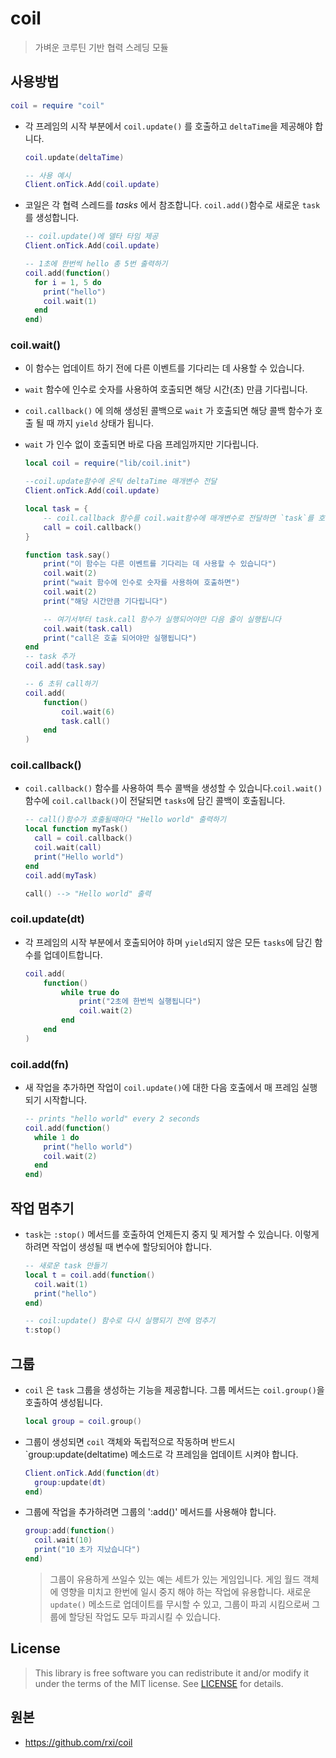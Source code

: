 # coil
>가벼운 코루틴 기반 협력 스레딩 모듈

## 사용방법
  ```lua
  coil = require "coil"
  ```
- 각 프레임의 시작 부분에서 `coil.update()` 를 호출하고 `deltaTime`을 제공해야 합니다.

  ```lua
  coil.update(deltaTime)
  ```

  ```lua
  -- 사용 예시
  Client.onTick.Add(coil.update)
  ```

- 코일은 각 협력 스레드를 *tasks* 에서 참조합니다. `coil.add()`함수로 새로운 `task`를 생성합니다.
  ```lua
  -- coil.update()에 델타 타임 제공
  Client.onTick.Add(coil.update)

  -- 1초에 한번씩 hello 총 5번 출력하기
  coil.add(function()
    for i = 1, 5 do
      print("hello")
      coil.wait(1)
    end
  end)
  ```

### coil.wait()

-  이 함수는 업데이트 하기 전에 다른 이벤트를 기다리는 데 사용할 수 있습니다.
- `wait` 함수에 인수로 숫자를 사용하여 호출되면 해당 시간(초) 만큼 기다립니다.
- `coil.callback()` 에 의해 생성된 콜백으로 `wait` 가 호출되면 해당 콜백 함수가 호출 될 때 까지 `yield` 상태가 됩니다.
- `wait` 가 인수 없이 호출되면 바로 다음 프레임까지만 기다립니다.

  ```lua
  local coil = require("lib/coil.init")

  --coil.update함수에 온틱 deltaTime 매개변수 전달
  Client.onTick.Add(coil.update)

  local task = {
      -- coil.callback 함수를 coil.wait함수에 매개변수로 전달하면 `task`를 호출합니다
      call = coil.callback()
  }

  function task.say()
      print("이 함수는 다른 이벤트를 기다리는 데 사용할 수 있습니다")
      coil.wait(2)
      print("wait 함수에 인수로 숫자를 사용하여 호출하면")
      coil.wait(2)
      print("해당 시간만큼 기다립니다")

      -- 여기서부터 task.call 함수가 실행되어야만 다음 줄이 실행됩니다
      coil.wait(task.call)
      print("call은 호출 되어야만 실행됩니다")
  end
  -- task 추가
  coil.add(task.say)

  -- 6 초뒤 call하기
  coil.add(
      function()
          coil.wait(6)
          task.call()
      end
  )
  ```

### coil.callback()
  
  - `coil.callback()` 함수를 사용하여 특수 콜백을 생성할 수 있습니다.`coil.wait()` 함수에 `coil.callback()`이 전달되면 `tasks`에 담긴 콜백이 호출됩니다.

    ```lua
    -- call()함수가 호출될때마다 "Hello world" 출력하기
    local function myTask()
      call = coil.callback()
      coil.wait(call)
      print("Hello world")
    end
    coil.add(myTask)
    
    call() --> "Hello world" 출력
    ```

### coil.update(dt)

-  각 프레임의 시작 부분에서 호출되어야 하며 `yield`되지 않은 모든 `tasks`에 담긴 함수를 업데이트합니다. 

    ```lua
    coil.add(
        function()
            while true do
                print("2초에 한번씩 실행됩니다")
                coil.wait(2)
            end
        end
    )
    ```

### coil.add(fn)
  
-  새 작업을 추가하면 작업이 `coil.update()`에 대한 다음 호출에서 매 프레임 실행되기 시작합니다.

    ```lua
    -- prints "hello world" every 2 seconds
    coil.add(function()
      while 1 do
        print("hello world")
        coil.wait(2)
      end
    end)
    ```

## 작업 멈추기
- `task`는 `:stop()` 메서드를 호출하여 언제든지 중지 및 제거할 수 있습니다.
이렇게 하려면 작업이 생성될 때 변수에 할당되어야 합니다.

  ```lua
  -- 새로운 task 만들기
  local t = coil.add(function()
    coil.wait(1)
    print("hello")
  end)

  -- coil:update() 함수로 다시 실행되기 전에 멈추기
  t:stop()
  ```

## 그룹

- `coil` 은 `task` 그룹을 생성하는 기능을 제공합니다. 그룹 메서드는 `coil.group()`을 호출하여 생성됩니다.

  ```lua
  local group = coil.group()
  ```

- 그룹이 생성되면 `coil` 객체와 독립적으로 작동하며 반드시 `group:update(deltatime) 메소드로 각 프레임을 업데이트 시켜야 합니다.

  ```lua
  Client.onTick.Add(function(dt)
    group:update(dt)
  end)
  ```

- 그룹에 작업을 추가하려면 그룹의 ':add()' 메서드를 사용해야 합니다.
  ```lua
  group:add(function()
    coil.wait(10)
    print("10 초가 지났습니다")
  end)
  ```

  > 그룹이 유용하게 쓰일수 있는 예는 세트가 있는 게임입니다. 게임 월드 객체에 영향을 미치고 한번에 일시 중지 해야 하는 작업에 유용합니다. 새로운 `update()` 메소드로 업데이트를 무시할 수 있고, 그룹이 파괴 시킴으로써 그룹에 할당된 작업도 모두 파괴시킬 수 있습니다.


## License
> This library is free software you can redistribute it and/or modify it under the terms of the MIT license. See [LICENSE](LICENSE) for details.


## 원본
* https://github.com/rxi/coil